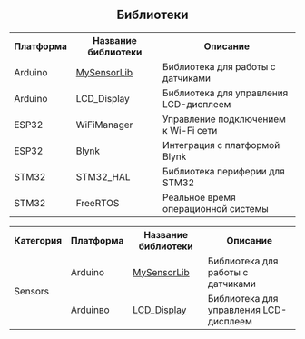 <h2 align="center">Библиотеки</h2>

<table align="center">
    <tr>
      <th>Платформа</th>
      <th>Название библиотеки</th>
      <th>Описание</th>
    </tr>
    <tr>
      <td>Arduino</td>
      <td><a href="https://mysensorlib.com">MySensorLib</a></td>
      <td>Библиотека для работы с датчиками</td>
    </tr>
    <tr>
      <td>Arduino</td>
      <td>LCD_Display</td>
      <td>Библиотека для управления LCD-дисплеем</td>
    </tr>
    <tr>
      <td>ESP32</td>
      <td>WiFiManager</td>
      <td>Управление подключением к Wi-Fi сети</td>
    </tr>
    <tr>
      <td>ESP32</td>
      <td>Blynk</td>
      <td>Интеграция с платформой Blynk</td>
    </tr>
    <tr>
      <td>STM32</td>
      <td>STM32_HAL</td>
      <td>Библиотека периферии для STM32</td>
    </tr>
    <tr>
      <td>STM32</td>
      <td>FreeRTOS</td>
      <td>Реальное время операционной системы</td>
    </tr>
</table>

<p align="center">
  <table>
    <tr>
      <th>Категория</th>
      <th>Платформа</th>
      <th>Название библиотеки</th>
      <th>Описание</th>
    </tr>
    <tr>
      <td rowspan="2">Sensors</td>
      <td>Arduino</td>
      <td><a href="https://mysensorlib.com">MySensorLib</a></td>
      <td>Библиотека для работы с датчиками</td>
    </tr>
    <tr>
      <td>Arduinвo</td>
      <td><a href="https://lcd_display.com">LCD_Display</a></td>
      <td>Библиотека для управления LCD-дисплеем</td>
    </tr>
    <!-- Другие строки таблицы -->
  </table>
</p>
